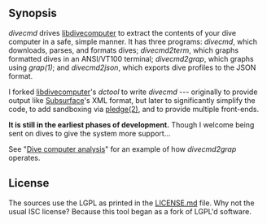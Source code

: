 ## Synopsis

*divecmd* drives [libdivecomputer](http://www.libdivecomputer.org) to
extract the contents of your dive computer in a safe, simple manner.  It
has three programs: *divecmd*, which downloads, parses, and formats dives;
*divecmd2term*, which graphs formatted dives in an ANSI/VT100 terminal;
*divecmd2grap*, which graphs using *grap(1)*; and *divecmd2json*, which
exports dive profiles to the JSON format.

I forked [libdivecomputer](http://www.libdivecomputer.org)'s *dctool* to
write *divecmd* --- originally to provide output like
[Subsurface](https://subsurface-divelog.org/)'s XML format, but later to
significantly simplify the code, to add sandboxing via
[pledge(2)](http://man.openbsd.org/pledge.2), and to provide multiple
front-ends.

**It is still in the earliest phases of development.** Though I welcome being
sent on dives to give the system more support...

See "[Dive computer
analysis](https://divelog.blue/blog.html?entryid=68)" for an example of
how *divecmd2grap* operates.

## License

The sources use the LGPL as printed in the [LICENSE.md](LICENSE.md)
file.
Why not the usual ISC license?
Because this tool began as a fork of LGPL'd software.
